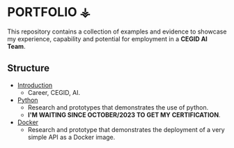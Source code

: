 # PORTFOLIO ⚶

This repository contains a collection of examples and evidence to showcase my experience, capability and potential for employment in a **CEGID AI Team**.

## Structure

- [Introduction](./introduction/README.md)
    - Career, CEGID, AI.
- [Python](./python/README.md)
    - Research and prototypes that demonstrates the use of python.
    - **I'M WAITING SINCE OCTOBER/2023 TO GET MY CERTIFICATION**.
- [Docker](./docker/README.md)
    - Research and prototype that demonstrates the deployment of a very simple API as a Docker image.


